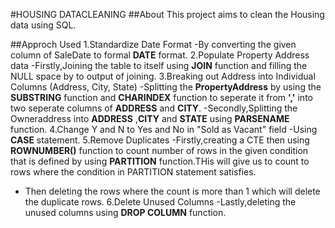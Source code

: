 #HOUSING DATACLEANING
##About
This project aims to clean the Housing data using SQL.

##Approch Used
1.Standardize Date Format
  -By converting the given column of SaleDate to formal **DATE** format.
2.Populate Property Address data
  -Firstly,Joining the table to itself using **JOIN** function and filling the NULL space by to output of joining.
3.Breaking out Address into Individual Columns (Address, City, State)
  -Splitting the **PropertyAddress** by using the **SUBSTRING** function and **CHARINDEX** function to seperate it from **','** into two seperate columns of **ADDRESS** and **CITY**.
  -Secondly,Splitting the Owneraddress into **ADDRESS** ,**CITY** and **STATE** using **PARSENAME** function.
4.Change Y and N to Yes and No in "Sold as Vacant" field
  -Using **CASE** statement.
5.Remove Duplicates
  -Firstly,creating a CTE then using **ROWNUMBER()** function to count number of rows in the given condition that is defined by using **PARTITION** function.THis will give us to count to 
    rows where the condition in PARTITION statement satisfies.
  - Then deleting the rows where the count is more than 1 which will delete the duplicate rows.
6.Delete Unused Columns
  -Lastly,deleting the unused columns using **DROP COLUMN** function.
